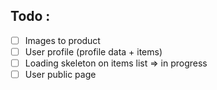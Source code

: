 ## Todo : 

- [ ] Images to product
- [ ] User profile (profile data + items)
- [ ] Loading skeleton on items list => in progress
- [ ] User public page